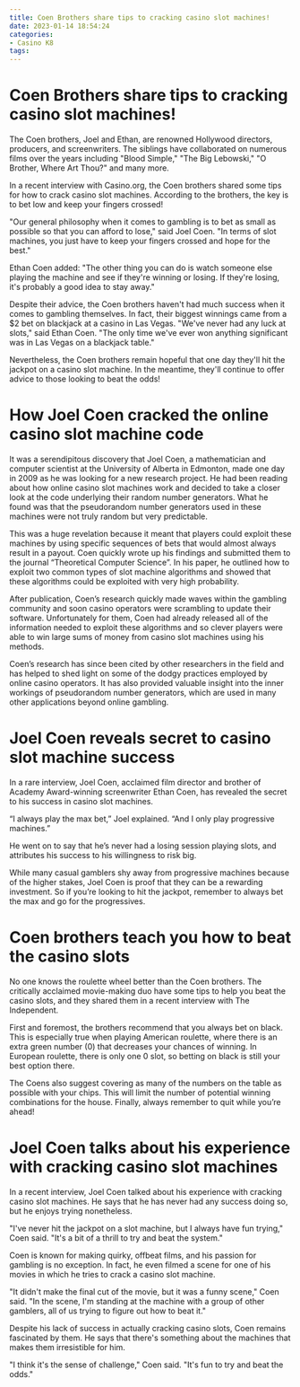 ```yaml
---
title: Coen Brothers share tips to cracking casino slot machines!
date: 2023-01-14 18:54:24
categories:
- Casino K8
tags:
---
```



#  Coen Brothers share tips to cracking casino slot machines!

The Coen brothers, Joel and Ethan, are renowned Hollywood directors, producers, and screenwriters. The siblings have collaborated on numerous films over the years including "Blood Simple," "The Big Lebowski," "O Brother, Where Art Thou?" and many more.

In a recent interview with Casino.org, the Coen brothers shared some tips for how to crack casino slot machines. According to the brothers, the key is to bet low and keep your fingers crossed!

"Our general philosophy when it comes to gambling is to bet as small as possible so that you can afford to lose," said Joel Coen. "In terms of slot machines, you just have to keep your fingers crossed and hope for the best."

Ethan Coen added: "The other thing you can do is watch someone else playing the machine and see if they're winning or losing. If they're losing, it's probably a good idea to stay away."

Despite their advice, the Coen brothers haven't had much success when it comes to gambling themselves. In fact, their biggest winnings came from a $2 bet on blackjack at a casino in Las Vegas. "We've never had any luck at slots," said Ethan Coen. "The only time we've ever won anything significant was in Las Vegas on a blackjack table."

Nevertheless, the Coen brothers remain hopeful that one day they'll hit the jackpot on a casino slot machine. In the meantime, they'll continue to offer advice to those looking to beat the odds!

#  How Joel Coen cracked the online casino slot machine code

It was a serendipitous discovery that Joel Coen, a mathematician and computer scientist at the University of Alberta in Edmonton, made one day in 2009 as he was looking for a new research project. He had been reading about how online casino slot machines work and decided to take a closer look at the code underlying their random number generators. What he found was that the pseudorandom number generators used in these machines were not truly random but very predictable.

This was a huge revelation because it meant that players could exploit these machines by using specific sequences of bets that would almost always result in a payout. Coen quickly wrote up his findings and submitted them to the journal “Theoretical Computer Science”. In his paper, he outlined how to exploit two common types of slot machine algorithms and showed that these algorithms could be exploited with very high probability.

After publication, Coen’s research quickly made waves within the gambling community and soon casino operators were scrambling to update their software. Unfortunately for them, Coen had already released all of the information needed to exploit these algorithms and so clever players were able to win large sums of money from casino slot machines using his methods.

Coen’s research has since been cited by other researchers in the field and has helped to shed light on some of the dodgy practices employed by online casino operators. It has also provided valuable insight into the inner workings of pseudorandom number generators, which are used in many other applications beyond online gambling.

#  Joel Coen reveals secret to casino slot machine success

In a rare interview, Joel Coen, acclaimed film director and brother of Academy Award-winning screenwriter Ethan Coen, has revealed the secret to his success in casino slot machines.

“I always play the max bet,” Joel explained. “And I only play progressive machines.”

He went on to say that he’s never had a losing session playing slots, and attributes his success to his willingness to risk big.

While many casual gamblers shy away from progressive machines because of the higher stakes, Joel Coen is proof that they can be a rewarding investment. So if you’re looking to hit the jackpot, remember to always bet the max and go for the progressives.

#  Coen brothers teach you how to beat the casino slots

No one knows the roulette wheel better than the Coen brothers. The critically acclaimed movie-making duo have some tips to help you beat the casino slots, and they shared them in a recent interview with The Independent.

First and foremost, the brothers recommend that you always bet on black. This is especially true when playing American roulette, where there is an extra green number (0) that decreases your chances of winning. In European roulette, there is only one 0 slot, so betting on black is still your best option there.

The Coens also suggest covering as many of the numbers on the table as possible with your chips. This will limit the number of potential winning combinations for the house. Finally, always remember to quit while you’re ahead!

#  Joel Coen talks about his experience with cracking casino slot machines

In a recent interview, Joel Coen talked about his experience with cracking casino slot machines. He says that he has never had any success doing so, but he enjoys trying nonetheless.

"I've never hit the jackpot on a slot machine, but I always have fun trying," Coen said. "It's a bit of a thrill to try and beat the system."

Coen is known for making quirky, offbeat films, and his passion for gambling is no exception. In fact, he even filmed a scene for one of his movies in which he tries to crack a casino slot machine.

"It didn't make the final cut of the movie, but it was a funny scene," Coen said. "In the scene, I'm standing at the machine with a group of other gamblers, all of us trying to figure out how to beat it."

Despite his lack of success in actually cracking casino slots, Coen remains fascinated by them. He says that there's something about the machines that makes them irresistible for him.

"I think it's the sense of challenge," Coen said. "It's fun to try and beat the odds."